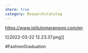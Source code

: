 ```yaml
---
share: true
category: Research/Catalog
---
```


https://www.istitutomarangoni.com/en

![[2022-03-22 12.23.37.png]]

#FashionGraduation